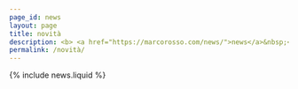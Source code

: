 ```yaml
---
page_id: news
layout: page
title: novità
description: <b> <a href="https://marcorosso.com/news/">news</a>&nbsp;<a href="https://marcorosso.com/es/novedades/">novedades</a> </b>
permalink: /novità/
---
```


  {% include news.liquid %}
